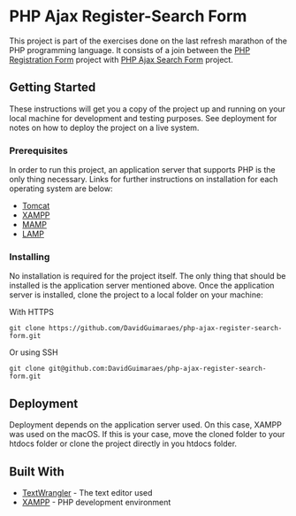 # PHP Ajax Register-Search Form

This project is part of the exercises done on the last refresh marathon of the PHP programming language. It consists of a join between the [PHP Registration Form](https://github.com/DavidGuimaraes/php-registration-form) project with [PHP Ajax Search Form](https://github.com/DavidGuimaraes/php-ajax-search-form) project.


## Getting Started

These instructions will get you a copy of the project up and running on your local machine for development and testing purposes. See deployment for notes on how to deploy the project on a live system.


### Prerequisites

In order to run this project, an application server that supports PHP is the only thing necessary. Links for further instructions on installation for each operating system are below:

* [Tomcat](http://tomcat.apache.org/tomcat-9.0-doc/setup.html)
* [XAMPP](https://www.apachefriends.org/index.html)
* [MAMP](https://documentation.mamp.info/)
* [LAMP](https://bitnami.com/stack/lamp/installer)


### Installing

No installation is required for the project itself. The only thing that should be installed is the application server mentioned above. Once the application server is installed, clone the project to a local folder on your machine:

With HTTPS

```
git clone https://github.com/DavidGuimaraes/php-ajax-register-search-form.git
```

Or using SSH

```
git clone git@github.com:DavidGuimaraes/php-ajax-register-search-form.git
```


## Deployment

Deployment depends on the application server used. On this case, XAMPP was used on the macOS. If this is your case, move the cloned folder to your htdocs folder or clone the project directly in you htdocs folder.


## Built With

* [TextWrangler](https://www.barebones.com/products/textwrangler/) - The text editor used
* [XAMPP](https://www.apachefriends.org/index.html) - PHP development environment
